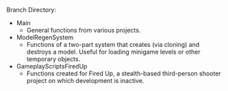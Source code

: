 Branch Directory:
- Main
  - General functions from various projects.
- ModelRegenSystem
  - Functions of a two-part system that creates (via cloning) and destroys a model. Useful for loading minigame levels or other temporary objects.
- GameplayScriptsFiredUp
  - Functions created for Fired Up, a stealth-based third-person shooter project on which development is inactive.
